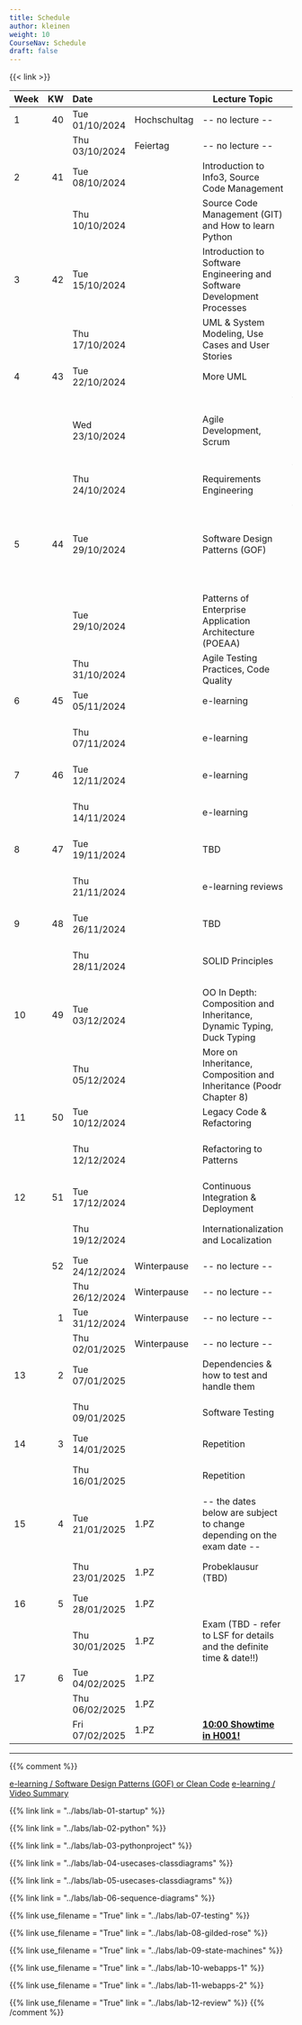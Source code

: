 ```yaml
---
title: Schedule
author: kleinen
weight: 10
CourseNav: Schedule
draft: false
---
```


{{< link   >}}

| Week |  KW | Date           |              | Lecture Topic                                                           | Lab                                                                                |
| :--- | --: | :------------- | :----------- | ----------------------------------------------------------------------- | :--------------------------------------------------------------------------------- |
| 1    |  40 | Tue 01/10/2024 | Hochschultag | -- no lecture --                                                        |                                                                                    |
|      |     | Thu 03/10/2024 | Feiertag     | -- no lecture --                                                        |                                                                                    |
| 2    |  41 | Tue 08/10/2024 |              | Introduction to Info3, Source Code Management                           |                                                                                    |
|      |     | Thu 10/10/2024 |              | Source Code Management (GIT) and How to learn Python                    | Lab 1: Python, Git, Project Concept                                                |
| 3    |  42 | Tue 15/10/2024 |              | Introduction to Software Engineering and Software Development Processes |                                                                                    |
|      |     | Thu 17/10/2024 |              | UML & System Modeling, Use Cases and User Stories                       | Lab 1: Python, Git, Project Concept                                                |
| 4    |  43 | Tue 22/10/2024 |              | More UML                                                                |                                                                                    |
|      |     | Wed 23/10/2024 |              | Agile Development, Scrum                                                | {{< alert danger>}} Zusätzlicher Termin: Wed 23/10/2024, 12:15-13:45 {{</ alert>}} |
|      |     | Thu 24/10/2024 |              | Requirements Engineering                                                | Lab 2: Django                                                                      |
| 5    |  44 | Tue 29/10/2024 |              | Software Design Patterns (GOF)                                          | {{< alert danger>}} Zusätzlicher Termin:  Tue 29/10/2024, 14:00-15:30{{</ alert>}} |
|      |     | Tue 29/10/2024 |              | Patterns of Enterprise Application Architecture (POEAA)                 | Lab 2: Django                                                                      |
|      |     | Thu 31/10/2024 |              | Agile Testing Practices, Code Quality                                   |                                                                                    |
| 6    |  45 | Tue 05/11/2024 |              | e-learning                                                              |                                                                                    |
|      |     | Thu 07/11/2024 |              | e-learning                                                              | Lab 3: Personas, Use Case Diagrams, Scenarios                                      |
| 7    |  46 | Tue 12/11/2024 |              | e-learning                                                              |                                                                                    |
|      |     | Thu 14/11/2024 |              | e-learning                                                              | Lab 3: Personas, Use Case Diagrams, Scenario                                       |
| 8    |  47 | Tue 19/11/2024 |              | TBD                                                                     |                                                                                    |
|      |     | Thu 21/11/2024 |              | e-learning reviews                                                      | Lab4: Class Diagrams, Sequence Diagrams                                            |
| 9    |  48 | Tue 26/11/2024 |              | TBD                                                                     |                                                                                    |
|      |     | Thu 28/11/2024 |              | SOLID Principles                                                        | Lab4: Class Diagrams, Sequence Diagrams                                            |
| 10   |  49 | Tue 03/12/2024 |              | OO In Depth: Composition and Inheritance, Dynamic Typing, Duck Typing   |                                                                                    |
|      |     | Thu 05/12/2024 |              | More on Inheritance, Composition and Inheritance (Poodr Chapter 8)      | Lab5: User Stories, Project Set-Up, Implementation                                 |
| 11   |  50 | Tue 10/12/2024 |              | Legacy Code & Refactoring                                               |                                                                                    |
|      |     | Thu 12/12/2024 |              | Refactoring to Patterns                                                 | Lab5: User Stories, Project Set-Up, Implementation                                 |
| 12   |  51 | Tue 17/12/2024 |              | Continuous Integration & Deployment                                     |                                                                                    |
|      |     | Thu 19/12/2024 |              | Internationalization and Localization                                   | Lab6: Implementation (asynchronous)                                                |
|      |  52 | Tue 24/12/2024 | Winterpause  | -- no lecture --                                                        |                                                                                    |
|      |     | Thu 26/12/2024 | Winterpause  | -- no lecture --                                                        |                                                                                    |
|      |   1 | Tue 31/12/2024 | Winterpause  | -- no lecture --                                                        |                                                                                    |
|      |     | Thu 02/01/2025 | Winterpause  | -- no lecture --                                                        |                                                                                    |
| 13   |   2 | Tue 07/01/2025 |              | Dependencies & how to test and handle them                              |                                                                                    |
|      |     | Thu 09/01/2025 |              | Software Testing                                                        | Lab6: Implementation (asynchronous)                                                |
| 14   |   3 | Tue 14/01/2025 |              | Repetition                                                              |                                                                                    |
|      |     | Thu 16/01/2025 |              | Repetition                                                              | Lab7: Review, Retrospective (asynchronous)                                         |
| 15   |   4 | Tue 21/01/2025 | 1.PZ         | -- the dates below are subject to change depending on the exam date --  |                                                                                    |
|      |     | Thu 23/01/2025 | 1.PZ         | Probeklausur (TBD)                                                      | Lab7: Review, Retrospective (asynchronous)                                         |
| 16   |   5 | Tue 28/01/2025 | 1.PZ         |                                                                         |                                                                                    |
|      |     | Thu 30/01/2025 | 1.PZ         | Exam (TBD - refer to LSF for details and the definite time & date!!)    | Exam                                                                               |
| 17   |   6 | Tue 04/02/2025 | 1.PZ         |                                                                         |                                                                                    |
|      |     | Thu 06/02/2025 | 1.PZ         |                                                                         |                                                                                    |
|      |     | Fri 07/02/2025 | 1.PZ         | **[10:00 Showtime in H001!](https://showtime.f4.htw-berlin.de/)**       | Lab 8: Showtime                                                                    |

--- 

         
               

{{% comment %}}

[e-learning / Software Design Patterns (GOF) or Clean Code](../material/e-learning-reviews/)
[e-learning / Video Summary](../material/e-learning-videos/)                                



{{% link link = "../labs/lab-01-startup" %}}                              
                                                                          
{{% link  link = "../labs/lab-02-python" %}}                              
                                                                          
{{% link  link = "../labs/lab-03-pythonproject" %}}                       
                                                                          
{{% link  link = "../labs/lab-04-usecases-classdiagrams" %}}              
                                                                          
{{% link  link = "../labs/lab-05-usecases-classdiagrams" %}}              
                                                                          
{{% link  link = "../labs/lab-06-sequence-diagrams" %}}                   
                                                                          
{{% link use_filename = "True" link = "../labs/lab-07-testing" %}}        
                                                                          
{{% link use_filename = "True" link = "../labs/lab-08-gilded-rose" %}}    
                                                                          
{{% link  use_filename = "True" link = "../labs/lab-09-state-machines" %}}
                                                                          
{{% link use_filename = "True" link = "../labs/lab-10-webapps-1" %}}      
                                                                          
{{% link use_filename = "True" link = "../labs/lab-11-webapps-2" %}}      

{{% link use_filename = "True" link = "../labs/lab-12-review" %}} 
{{% /comment %}}